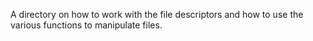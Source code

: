 A directory on how to work with the file descriptors and how to use the various functions to manipulate files.
